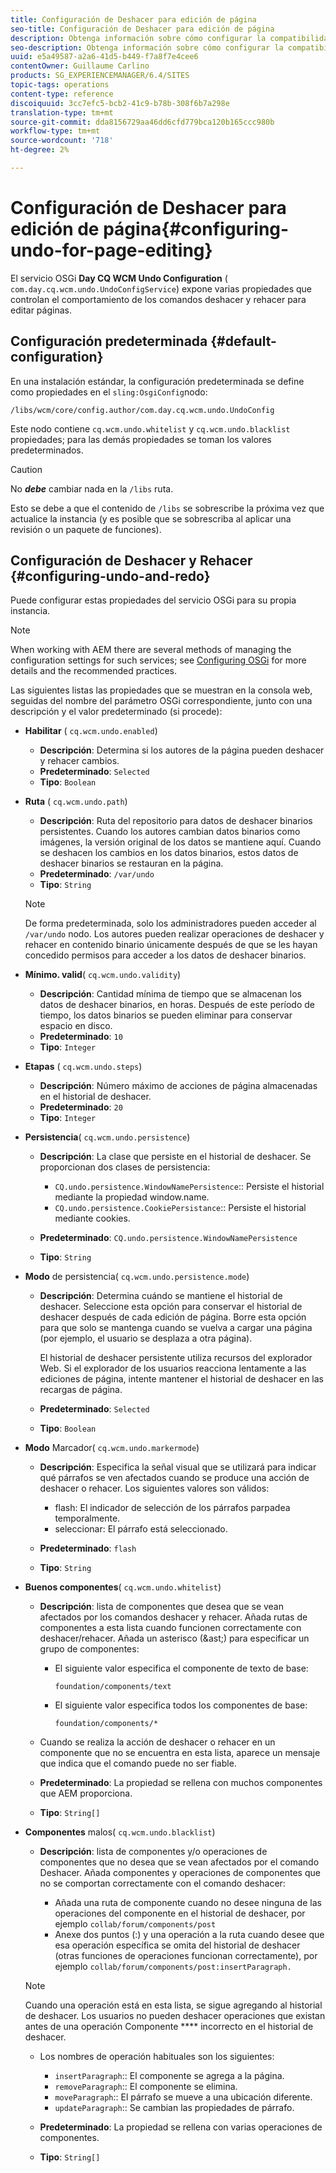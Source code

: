 ```yaml
---
title: Configuración de Deshacer para edición de página
seo-title: Configuración de Deshacer para edición de página
description: Obtenga información sobre cómo configurar la compatibilidad con Deshacer para la edición de páginas en AEM.
seo-description: Obtenga información sobre cómo configurar la compatibilidad con Deshacer para la edición de páginas en AEM.
uuid: e5a49587-a2a6-41d5-b449-f7a8f7e4cee6
contentOwner: Guillaume Carlino
products: SG_EXPERIENCEMANAGER/6.4/SITES
topic-tags: operations
content-type: reference
discoiquuid: 3cc7efc5-bcb2-41c9-b78b-308f6b7a298e
translation-type: tm+mt
source-git-commit: dda8156729aa46dd6cfd779bca120b165ccc980b
workflow-type: tm+mt
source-wordcount: '718'
ht-degree: 2%

---
```



# Configuración de Deshacer para edición de página{#configuring-undo-for-page-editing}

El servicio [](/help/sites-deploying/configuring-osgi.md) OSGi **Day CQ WCM Undo Configuration** ( `com.day.cq.wcm.undo.UndoConfigService`) expone varias propiedades que controlan el comportamiento de los comandos deshacer y rehacer para editar páginas.

## Configuración predeterminada {#default-configuration}

En una instalación estándar, la configuración predeterminada se define como propiedades en el `sling:OsgiConfig`nodo:

`/libs/wcm/core/config.author/com.day.cq.wcm.undo.UndoConfig`

Este nodo contiene `cq.wcm.undo.whitelist` y `cq.wcm.undo.blacklist` propiedades; para las demás propiedades se toman los valores predeterminados.

>[!CAUTION]
>
>No ***debe*** cambiar nada en la `/libs` ruta.
>
>Esto se debe a que el contenido de `/libs` se sobrescribe la próxima vez que actualice la instancia (y es posible que se sobrescriba al aplicar una revisión o un paquete de funciones).

## Configuración de Deshacer y Rehacer {#configuring-undo-and-redo}

Puede configurar estas propiedades del servicio OSGi para su propia instancia.

>[!NOTE]
>
>When working with AEM there are several methods of managing the configuration settings for such services; see [Configuring OSGi](/help/sites-deploying/configuring-osgi.md) for more details and the recommended practices.

Las siguientes listas las propiedades que se muestran en la consola web, seguidas del nombre del parámetro OSGi correspondiente, junto con una descripción y el valor predeterminado (si procede):

* **Habilitar**
( 
`cq.wcm.undo.enabled`)

   * **Descripción**: Determina si los autores de la página pueden deshacer y rehacer cambios.
   * **Predeterminado**: `Selected`
   * **Tipo**: `Boolean`

* **Ruta**
( 
`cq.wcm.undo.path`)

   * **Descripción**: Ruta del repositorio para datos de deshacer binarios persistentes. Cuando los autores cambian datos binarios como imágenes, la versión original de los datos se mantiene aquí. Cuando se deshacen los cambios en los datos binarios, estos datos de deshacer binarios se restauran en la página.
   * **Predeterminado**: `/var/undo`
   * **Tipo**: `String`

   >[!NOTE]
   >
   >De forma predeterminada, solo los administradores pueden acceder al `/var/undo` nodo. Los autores pueden realizar operaciones de deshacer y rehacer en contenido binario únicamente después de que se les hayan concedido permisos para acceder a los datos de deshacer binarios.

* **Mínimo. valid**( 
`cq.wcm.undo.validity`)

   * **Descripción**: Cantidad mínima de tiempo que se almacenan los datos de deshacer binarios, en horas. Después de este período de tiempo, los datos binarios se pueden eliminar para conservar espacio en disco.
   * **Predeterminado**: `10`
   * **Tipo**: `Integer`

* **Etapas**
( 
`cq.wcm.undo.steps`)

   * **Descripción**: Número máximo de acciones de página almacenadas en el historial de deshacer.
   * **Predeterminado**: `20`
   * **Tipo**: `Integer`

* **Persistencia**( 
`cq.wcm.undo.persistence`)

   * **Descripción**: La clase que persiste en el historial de deshacer. Se proporcionan dos clases de persistencia:

      * `CQ.undo.persistence.WindowNamePersistence`:: Persiste el historial mediante la propiedad window.name.
      * `CQ.undo.persistence.CookiePersistance`:: Persiste el historial mediante cookies.
   * **Predeterminado**: `CQ.undo.persistence.WindowNamePersistence`
   * **Tipo**: `String`


* **Modo** de persistencia( 
`cq.wcm.undo.persistence.mode`)

   * **Descripción**: Determina cuándo se mantiene el historial de deshacer. Seleccione esta opción para conservar el historial de deshacer después de cada edición de página. Borre esta opción para que solo se mantenga cuando se vuelva a cargar una página (por ejemplo, el usuario se desplaza a otra página).

      El historial de deshacer persistente utiliza recursos del explorador Web. Si el explorador de los usuarios reacciona lentamente a las ediciones de página, intente mantener el historial de deshacer en las recargas de página.

   * **Predeterminado**: `Selected`
   * **Tipo**: `Boolean`

* **Modo** Marcador( 
`cq.wcm.undo.markermode`)

   * **Descripción**: Especifica la señal visual que se utilizará para indicar qué párrafos se ven afectados cuando se produce una acción de deshacer o rehacer. Los siguientes valores son válidos:

      * flash: El indicador de selección de los párrafos parpadea temporalmente.
      * seleccionar: El párrafo está seleccionado.
   * **Predeterminado**: `flash`
   * **Tipo**: `String`


* **Buenos componentes**( 
`cq.wcm.undo.whitelist`)

   * **Descripción**: lista de componentes que desea que se vean afectados por los comandos deshacer y rehacer. Añada rutas de componentes a esta lista cuando funcionen correctamente con deshacer/rehacer. Añada un asterisco (&amp;ast;) para especificar un grupo de componentes:

      * El siguiente valor especifica el componente de texto de base:

         `foundation/components/text`

      * El siguiente valor especifica todos los componentes de base:

         `foundation/components/*`
   * Cuando se realiza la acción de deshacer o rehacer en un componente que no se encuentra en esta lista, aparece un mensaje que indica que el comando puede no ser fiable.

   * **Predeterminado**: La propiedad se rellena con muchos componentes que AEM proporciona.
   * **Tipo**: `String[]`


* **Componentes** malos( 
`cq.wcm.undo.blacklist`)

   * **Descripción**: lista de componentes y/o operaciones de componentes que no desea que se vean afectados por el comando Deshacer. Añada componentes y operaciones de componentes que no se comportan correctamente con el comando deshacer:

      * Añada una ruta de componente cuando no desee ninguna de las operaciones del componente en el historial de deshacer, por ejemplo `collab/forum/components/post`
      * Anexe dos puntos (:) y una operación a la ruta cuando desee que esa operación específica se omita del historial de deshacer (otras funciones de operaciones funcionan correctamente), por ejemplo `collab/forum/components/post:insertParagraph.`

   >[!NOTE]
   >
   >Cuando una operación está en esta lista, se sigue agregando al historial de deshacer. Los usuarios no pueden deshacer operaciones que existan antes de una operación Componente **** incorrecto en el historial de deshacer.

   * Los nombres de operación habituales son los siguientes:

      * `insertParagraph`:: El componente se agrega a la página.
      * `removeParagraph`:: El componente se elimina.
      * `moveParagraph`:: El párrafo se mueve a una ubicación diferente.
      * `updateParagraph`:: Se cambian las propiedades de párrafo.
   * **Predeterminado**: La propiedad se rellena con varias operaciones de componentes.
   * **Tipo**: `String[]`




